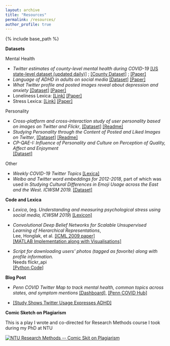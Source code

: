 ```yaml
---
layout: archive
title: "Resources"
permalink: /resources/
author_profile: true
---
```


{% include base_path %}

**Datasets**

Mental Health
+ *Twitter estimates of county-level mental health during COVID-19* [[US state-level dataset (updated daily)]](https://raw.githubusercontent.com/chandrasg/chandrasg.github.io/master/files/twitter_covid_state_mentalhealth ) ; [[County Dataset]](https://github.com/chandrasg/covid19_mentalhealth_cnty) ; [[Paper]](https://link.springer.com/article/10.1007/s11606-020-05988-8)
+ *Language of ADHD in adults on social media* [[Dataset]](https://raw.githubusercontent.com/chandrasg/chandrasg.github.io/master/files/twitter_adhd ) [[Paper]](https://wwbp.org/papers/Language_of_ADHD_in_Adults_on_Social_Media.pdf)
+ *What Twitter profile and posted images reveal about depression and anxiety* [[Dataset]](https://raw.githubusercontent.com/chandrasg/chandrasg.github.io/master/files/twitter_depression_images) [[Paper]](http://wwbp.org/papers/guntuku2019twitter.pdf)
+ Loneliness Lexica: [[Link]](https://github.com/chandrasg/lexica/blob/master/lonely_lex.csv) [[Paper]](http://wwbp.org/papers/guntuku2019studying-loneliness.pdf) 
+ Stress Lexica: [[Link]](https://github.com/chandrasg/lexica/blob/master/stress_1grams_fbtw.csv) [[Paper]](http://jeichstaedt.com/s/2019UnderstandingStress.pdf)

Personality
+ *Cross-platform and cross-interaction study of user personality based on images on Twitter and Flickr*, [[Dataset]](https://drive.google.com/file/d/1rXweI5Jy5FyaRqji2Tp-RfNWTev8vajH/view?usp=sharing) [[Readme]](https://raw.githubusercontent.com/chandrasg/chandrasg.github.io/master/files/zahra_plos_ReadMe.txt)
+ *Studying Personality through the Content of Posted and Liked Images on Twitter*, [[Dataset]](https://raw.githubusercontent.com/chandrasg/chandrasg.github.io/master/files/acm_websci_data.csv.zip) [[Readme]](https://raw.githubusercontent.com/chandrasg/chandrasg.github.io/master/files/acm_websci_readme.txt)
+ *CP-QAE-I: Influence of Personality and Culture on Perception of Quality, Affect and Enjoyment*    
   [[Dataset]](https://www.researchgate.net/publication/281642894_CP-QAE-I_Influence_of_Personality_and_Culture_on_Perception_of_Quality_Affect_and_Enjoyment)

Other
+ *Weekly COVID-19 Twitter Topics* [[Lexica]](https://github.com/wwbp/weekly_covid_lda_topics)
+ *Weibo and Twitter word embeddings for 2012-2018*, part of which was used in *Studying Cultural Differences in Emoji Usage across the East and the West. ICWSM 2019.* [[Dataset]](https://forms.gle/q3gn9DzNM5CUzePq9)


**Code and Lexica**

+ *Lexica*, (eg. *Understanding and measuring psychological stress using social media, ICWSM 2019*) [[Lexicon]](https://github.com/chandrasg/lexica)

+ *Convolutional Deep Belief Networks for Scalable Unsupervised Learning of Hierarchical Representations*,   
   Lee, Honglak, et al. [[ICML 2009 paper]](http://dl.acm.org/citation.cfm?id=1553453)    
   [[MATLAB Implementation along with Visualisations]](https://github.com/sharathchandra92/CDBN)   

+ *Script for downloading users\' photos (tagged as favorite) along with profile information.*    
   Needs flickr_api   
   [[Python Code]](https://github.com/sharathchandra92/flickrapi_downloadfavorites) 

**Blog Post**

+ *Penn COVID Twitter Map to track mental health, common topics across states, and symptom mentions* [[Dashboard]](https://www.arcgis.com/apps/opsdashboard/index.html#/abb41818160d4cec91f604520a088349), [[Penn COVID Hub]](http://penncovid19hub.com/)

+ [[Study Shows Twitter Usage Expresses ADHD]](https://openforest.net/twitter-usage-expresses-adhd/)

**Comic Sketch on Plagiarism**

This is a play I wrote and co-directed for Research Methods course I took during my PhD at NTU 

[![NTU Research Methods -- Comic Skit on Plagiarism](https://img.youtube.com/vi/r8zYpgCMoTA/0.jpg)](https://www.youtube.com/watch?v=r8zYpgCMoTA)

